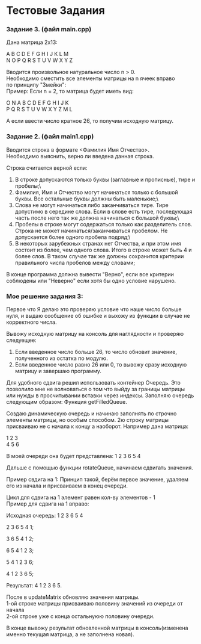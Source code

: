 
# Тестовые Задания

### Задание 3. (файл main.cpp)

Дана матрица 2x13:

A B C D E F G H I J K L M \
N O P Q R S T U V W X Y Z

Вводится произвольное натуральное число n > 0. \
Необходимо сместить все элементы матрицы на n ячеек вправо \
по принципу "Змейки":
\
Пример: Если n = 2, то матрица будет иметь вид:

O N A B C D E F G H I J K \
P Q R S T U V W X Y Z M L

А если ввести число кратное 26, то получим исходную матрицу.

### Задание 2. (файл main1.cpp)

Вводится строка в формате <Фамилия Имя Отчество>.\
Необходимо выяснить, верно ли введена данная строка.

Строка считается верной если:
1. В строке допускаются только буквы (заглавные и прописные),
тире и пробелы;\
2. Фамилия, Имя и Отчество могут начинаться только с большой буквы. Все остальные буквы должны быть маленькие;\
3. Слова не могут начинаться либо заканчиваться тире. Тире 
допустимо в середине слова. Если в слове есть тире, последующая часть после него так же должна начинаться с большой буквы;\
4. Пробелы в строке могут содержаться только как разделитель слов. Строка не может начинаться/заканчиваться пробелом. Не допускается более одного пробела подряд;\
5. В некоторых зарубежных странах нет Отчества, и при этом имя состоит из более, чем одного слова. Итого в строке может быть 4 и более слов. В таком случае так же должны сохранится критерии правильного числа пробелов между словами;

В конце программа должна вывести "Верно", если все критерии соблюдены или "Неверно" если хотя бы одно условие нарушено.


### Мое решение задания 3:

Первое что Я делаю это проверяю условие что наше число больше нуля, и выдаю сообщение об ошибке и выхожу из функции в случае не корректного числа.

Вывожу исходную матрицу на конcоль для наглядности и проверяю следуещее:
1) Если введенное число больше 26, то число обновит значение, полученного из остатка по модулю.
2) Если введенное число равно 26 или 0, то вывожу сразу исходную матрицу и завершаю программу.

Для удобного сдвига решил использовать контейнер Очередь.
Это позволило мне не волноваться о том что выйду за границы матрицы или нужды в просчитывании вставки через индексы.
Заполняю очередь следующим образом:
Функция getFilledQueue.

Создаю динамическую очередь и начинаю заполнять по строчно элементы матрицы, но особым способом. 2ю строку матрицы присваиваю не с начала к концу а наоборот.
Например дана матрица:

1 2 3\
4 5 6

В моей очереди она будет представлена: 1 2 3 6 5 4

Дальше с помощью функции rotateQueue, начинаем сдвигать значения.

Пример свдига на 1:
Принцип такой, берём первое значение, удаляем его из начала и присваиваем в конец очереди.

Цикл для сдвига на 1 элемент равен кол-ву элементов - 1\
Пример для сдвига на 1 вправо:

Исходная очередь: 1 2 3 6 5 4

2 3 6 5 4 1;

3 6 5 4 1 2;

6 5 4 1 2 3;

5 4 1 2 3 6;

4 1 2 3 6 5;

Результат: 4 1 2 3 6 5.

После в updateMatrix обновляю значения матрицы.\
1-ой строке матрицы присваиваю половину значений из очереди от начала\
2-ой строке уже с конца остальнуюю половину очереди.

В конце вывожу результат обновленной матрицы в консоль(изменена именно текущая матрица, а не заполнена новая).


